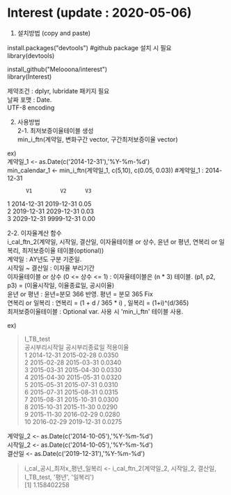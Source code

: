 # Interest (update : 2020-05-06)


1. 설치방법 (copy and paste)

install.packages("devtools") #github package 설치 시 필요  
library(devtools)
 
install_github("Melooona/interest")   
library(Interest)  
  
제약조건 :  dplyr, lubridate 패키지 필요  
날짜 포맷 : Date.  
UTF-8 encoding  


2. 사용방법  
2-1. 최저보증이율테이블 생성  
min_i_ftn(계약일, 변화구간 vector, 구간최저보증이율 vector)  

ex)  
계약일_1 <- as.Date(c('2014-12-31'),'%Y-%m-%d')  
min_calendar_1 <- min_i_ftn(계약일_1, c(5,10), c(0.05, 0.03))  #계약일_1 : 2014-12-31

          V1         V2      V3  
1 2014-12-31   2019-12-31   0.05  
2 2019-12-31   2029-12-31   0.03  
3 2029-12-31   9999-12-31   0.00  



2-2. 이자율계산 함수  
i_cal_ftn_2(계약일, 시작일, 결산일, 이자율테이블 or 상수, 윤년 or 평년, 연복리 or 일복리, 최저보증이율 테이블(optional))  
   계약일 : AY년도 구분 기준일.  
   시작일 ~ 결산일 :  이자율 부리기간  
   이자율테이블 or 상수 (0 <= 상수 <= 1) : 이자율테이블은 (n * 3) 테이블. (p1, p2, p3) = (이율시작일, 이율종료일, 공시이율)  
   윤년 or 평년 : 윤년=분모 366 반영. 평년 = 분모 365 Fix  
   연복리 or 일복리 : 연복리 = (1 + d / 365 * i) ,  일복리 = (1+i)^(d/365)  
  최저보증이율테이블 : Optional var. 사용 시 'min_i_ftn' 테이블 사용.

ex)
> I_TB_test  
   공시부리시작일 공시부리종료일 적용이율  
1      2014-12-31     2015-02-28   0.0350  
2      2015-02-28     2015-03-31   0.0340  
3      2015-03-31     2015-04-30   0.0330  
4      2015-04-30     2015-05-31   0.0320  
5      2015-05-31     2015-07-31   0.0310  
6      2015-07-31     2015-08-31   0.0315  
7      2015-08-31     2015-10-31   0.0300  
8      2015-10-31     2015-11-30   0.0290  
9      2015-11-30     2016-02-29   0.0280  
10     2016-02-29     2019-12-31   0.0275  


계약일_2 <- as.Date(c('2014-10-05'),'%Y-%m-%d')  
시작일_2 <- as.Date(c('2014-10-05'),'%Y-%m-%d')  
결산일 <- as.Date(c('2019-12-31'),'%Y-%m-%d')  

> i_cal_공시_최저x_평년_일복리 <- i_cal_ftn_2(계약일_2, 시작일_2, 결산일, I_TB_test, '평년', '일복리')   
[1] 1.158402258  

  


